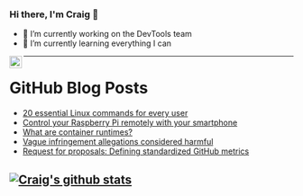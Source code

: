 ### Hi there, I'm Craig 👋

<!--
**CraigTeelFugro/CraigTeelFugro** is a ✨ _special_ ✨ repository because its `README.md` (this file) appears on your GitHub profile.

Here are some ideas to get you started:
-->

- 🔭 I’m currently working on the DevTools team
- 🌱 I’m currently learning everything I can

[<img align="left" alt="Craig Teel | LinkedIn" width="22px" src="https://cdn.jsdelivr.net/npm/simple-icons@v3/icons/linkedin.svg" />][linkedin]

---

# GitHub Blog Posts

<!-- BLOG-POST-LIST:START -->
- [20 essential Linux commands for every user](https://opensource.com/article/21/9/essential-linux-commands)
- [Control your Raspberry Pi remotely with your smartphone](https://opensource.com/article/21/9/raspberry-pi-remote-control)
- [What are container runtimes?](https://opensource.com/article/21/9/container-runtimes)
- [Vague infringement allegations considered harmful](https://github.blog/2021-08-31-vague-infringement-allegations-considered-harmful/)
- [Request for proposals: Defining standardized GitHub metrics](https://github.blog/2021-08-31-request-for-proposals-defining-standardized-github-metrics/)
<!-- BLOG-POST-LIST:END -->

## [![Craig's github stats](https://github-readme-stats.vercel.app/api?username=craigteelfugro)](https://github.com/anuraghazra/github-readme-stats)


[linkedin]: https://linkedin.com/in/craig-teel-b8786771
